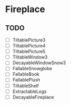 # Fireplace
## TODO
- [ ] TiltablePicture3
- [ ] TiltablePicture4
- [ ] TiltablePicture5
- [ ] TiltableWindow3
- [ ] DecayableWindowSnow3
- [ ] FallableSnowglobe
- [ ] FallableBook
- [ ] FallablePlush
- [ ] TiltableShelf
- [ ] ExtractableLogs
- [ ] DecayableFireplace